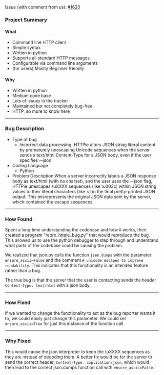 Issue (with comment from us): [#1620](https://github.com/httpie/cli/issues/1620)
### Project Summary
#### What
- Command line HTTP client
- Simple syntax
- Written in python
- Supports all standard HTTP messages
- Configurable via command line arguments
- (for users) Mostly Beginner friendly
#### Why
- Written in python
- Medium code base
- Lots of issues in the tracker
- Maintained but not completely bug-free
- HTTP, so more to know here

***
### Bug Description
- Type of bug
	- Incorrect data processing. HTTPie alters JSON string literal content by prematurely unescaping Unicode sequences when the server sends a text/html Content-Type for a JSON body, even if the user specifies --json
- Coding Language
	- Python
- Problem Description
	When a server incorrectly labels a JSON response body as text/html (with no charset), and the user uses the --json flag, HTTPie unescapes \uXXXX sequences (like \u003c) within JSON string values to their literal characters (like <) in the final pretty-printed JSON output. This misrepresents the original JSON data sent by the server, which contained the escape sequences.

***
### How Found

Spent a long time understanding the codebase and how it works, then created a program "repro_httpie_bug.py" that would reproduce the bug. This allowed us to use the python debugger to step through and understand what parts of the codebase could be causing the problem. 

We realized that json.py calls the function `json.dumps` with the parameter `ensure_ascii=False` and the comment `# unicode escapes to improve readability`. This indicates that this functionality is an intended feature rather than a bug.

The true bug is that the server that the user is contacting sends the header `Content-Type: text/html` with a json body.

***
### How Fixed

If we wanted to change the functionality to act as the bug reporter wants it to, we could easily just change this parameter. We could set `ensure_ascii=True` for just this instance of the function call. 

***
### Why Fixed

This would cause the json interpreter to keep the \uXXXX sequences as they are instead of decoding them. A better fix would be for the server to send the correct header, `Content-Type: application/json`, which would then lead to the correct json.dumps function call with `ensure_ascii=False`.